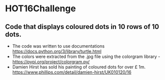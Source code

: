 # HOT16Challenge
## Code that displays coloured dots in 10 rows of 10 dots.
- The code was written to use documentations https://docs.python.org/3/library/turtle.html
- The colors were extracted from the .jpg file using the colorgram library - https://pypi.org/project/colorgram.py/
- Damien Hirst has sold his painting of coloured dots for over £ 1m. https://www.phillips.com/detail/damien-hirst/UK010120/16



